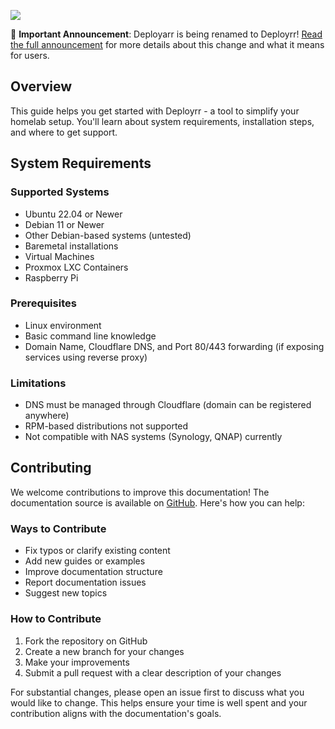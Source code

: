 ![]({{DOC_PATH}}99de97cca3bdd6e90931581b01b5cdd6.png)

📢 **Important Announcement**: Deployarr is being renamed to Deployrr! [Read the full announcement](https://www.simplehomelab.com/deployarr-v5-7/#Life_after_Deployarr) for more details about this change and what it means for users.

## Overview
This guide helps you get started with Deployrr - a tool to simplify your homelab setup. You'll learn about system requirements, installation steps, and where to get support.

## System Requirements

### Supported Systems
- Ubuntu 22.04 or Newer
- Debian 11 or Newer
- Other Debian-based systems (untested)
- Baremetal installations
- Virtual Machines 
- Proxmox LXC Containers
- Raspberry Pi

### Prerequisites
- Linux environment
- Basic command line knowledge
- Domain Name, Cloudflare DNS, and Port 80/443 forwarding (if exposing services using reverse proxy)

### Limitations
- DNS must be managed through Cloudflare (domain can be registered anywhere)
- RPM-based distributions not supported
- Not compatible with NAS systems (Synology, QNAP) currently

## Contributing
We welcome contributions to improve this documentation! The documentation source is available on [GitHub](https://github.com/SimpleHomelab/Deployrr-Docs). Here's how you can help:

### Ways to Contribute
- Fix typos or clarify existing content
- Add new guides or examples
- Improve documentation structure
- Report documentation issues
- Suggest new topics

### How to Contribute
1. Fork the repository on GitHub
2. Create a new branch for your changes
3. Make your improvements
4. Submit a pull request with a clear description of your changes

For substantial changes, please open an issue first to discuss what you would like to change. This helps ensure your time is well spent and your contribution aligns with the documentation's goals.

